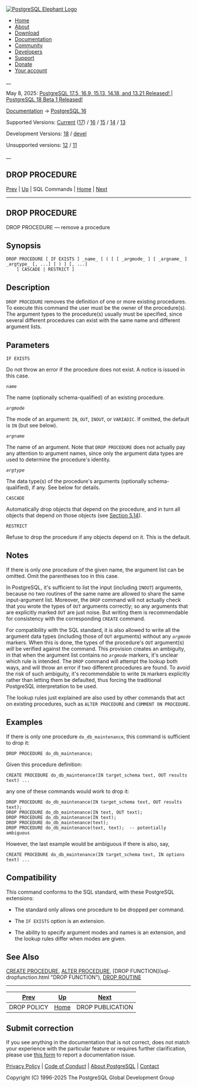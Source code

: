 [ ![PostgreSQL Elephant Logo](/media/img/about/press/elephant.png) ](/)

  * [Home](/ "Home")
  * [About](/about/ "About")
  * [Download](/download/ "Download")
  * [Documentation](/docs/ "Documentation")
  * [Community](/community/ "Community")
  * [Developers](/developer/ "Developers")
  * [Support](/support/ "Support")
  * [Donate](/about/donate/ "Donate")
  * [Your account](/account/ "Your account")

__

May 8, 2025: [ PostgreSQL 17.5, 16.9, 15.13, 14.18, and 13.21 Released! ](/about/news/postgresql-175-169-1513-1418-and-1321-released-3072/) | [ PostgreSQL 18 Beta 1 Released! ](/about/news/postgresql-18-beta-1-released-3070/)

[Documentation](/docs/ "Documentation") -> [PostgreSQL
16](/docs/16/index.html)

Supported Versions: [Current](/docs/current/sql-dropprocedure.html "PostgreSQL
17 - DROP PROCEDURE") ([17](/docs/17/sql-dropprocedure.html "PostgreSQL 17 -
DROP PROCEDURE")) / [16](/docs/16/sql-dropprocedure.html "PostgreSQL 16 - DROP
PROCEDURE") / [15](/docs/15/sql-dropprocedure.html "PostgreSQL 15 - DROP
PROCEDURE") / [14](/docs/14/sql-dropprocedure.html "PostgreSQL 14 - DROP
PROCEDURE") / [13](/docs/13/sql-dropprocedure.html "PostgreSQL 13 - DROP
PROCEDURE")

Development Versions: [18](/docs/18/sql-dropprocedure.html "PostgreSQL 18 -
DROP PROCEDURE") / [devel](/docs/devel/sql-dropprocedure.html "PostgreSQL
devel - DROP PROCEDURE")

Unsupported versions: [12](/docs/12/sql-dropprocedure.html "PostgreSQL 12 -
DROP PROCEDURE") / [11](/docs/11/sql-dropprocedure.html "PostgreSQL 11 - DROP
PROCEDURE")

__

DROP PROCEDURE  
---  
[Prev](sql-droppolicy.html "DROP POLICY")  | [Up](sql-commands.html "SQL Commands") | SQL Commands | [Home](index.html "PostgreSQL 16.9 Documentation") |  [Next](sql-droppublication.html "DROP PUBLICATION")  
  
* * *

## DROP PROCEDURE

DROP PROCEDURE — remove a procedure

## Synopsis

    
    
    DROP PROCEDURE [ IF EXISTS ] _name_ [ ( [ [ _argmode_ ] [ _argname_ ] _argtype_ [, ...] ] ) ] [, ...]
        [ CASCADE | RESTRICT ]
    

## Description

`DROP PROCEDURE` removes the definition of one or more existing procedures. To
execute this command the user must be the owner of the procedure(s). The
argument types to the procedure(s) usually must be specified, since several
different procedures can exist with the same name and different argument
lists.

## Parameters

`IF EXISTS`

    

Do not throw an error if the procedure does not exist. A notice is issued in
this case.

_`name`_

    

The name (optionally schema-qualified) of an existing procedure.

_`argmode`_

    

The mode of an argument: `IN`, `OUT`, `INOUT`, or `VARIADIC`. If omitted, the
default is `IN` (but see below).

_`argname`_

    

The name of an argument. Note that `DROP PROCEDURE` does not actually pay any
attention to argument names, since only the argument data types are used to
determine the procedure's identity.

_`argtype`_

    

The data type(s) of the procedure's arguments (optionally schema-qualified),
if any. See below for details.

`CASCADE`

    

Automatically drop objects that depend on the procedure, and in turn all
objects that depend on those objects (see [Section 5.14](ddl-depend.html
"5.14. Dependency Tracking")).

`RESTRICT`

    

Refuse to drop the procedure if any objects depend on it. This is the default.

## Notes

If there is only one procedure of the given name, the argument list can be
omitted. Omit the parentheses too in this case.

In PostgreSQL, it's sufficient to list the input (including `INOUT`)
arguments, because no two routines of the same name are allowed to share the
same input-argument list. Moreover, the `DROP` command will not actually check
that you wrote the types of `OUT` arguments correctly; so any arguments that
are explicitly marked `OUT` are just noise. But writing them is recommendable
for consistency with the corresponding `CREATE` command.

For compatibility with the SQL standard, it is also allowed to write all the
argument data types (including those of `OUT` arguments) without any
_`argmode`_ markers. When this is done, the types of the procedure's `OUT`
argument(s) _will_ be verified against the command. This provision creates an
ambiguity, in that when the argument list contains no _`argmode`_ markers,
it's unclear which rule is intended. The `DROP` command will attempt the
lookup both ways, and will throw an error if two different procedures are
found. To avoid the risk of such ambiguity, it's recommendable to write `IN`
markers explicitly rather than letting them be defaulted, thus forcing the
traditional PostgreSQL interpretation to be used.

The lookup rules just explained are also used by other commands that act on
existing procedures, such as `ALTER PROCEDURE` and `COMMENT ON PROCEDURE`.

## Examples

If there is only one procedure `do_db_maintenance`, this command is sufficient
to drop it:

    
    
    DROP PROCEDURE do_db_maintenance;
    

Given this procedure definition:

    
    
    CREATE PROCEDURE do_db_maintenance(IN target_schema text, OUT results text) ...
    

any one of these commands would work to drop it:

    
    
    DROP PROCEDURE do_db_maintenance(IN target_schema text, OUT results text);
    DROP PROCEDURE do_db_maintenance(IN text, OUT text);
    DROP PROCEDURE do_db_maintenance(IN text);
    DROP PROCEDURE do_db_maintenance(text);
    DROP PROCEDURE do_db_maintenance(text, text);  -- potentially ambiguous
    

However, the last example would be ambiguous if there is also, say,

    
    
    CREATE PROCEDURE do_db_maintenance(IN target_schema text, IN options text) ...
    

## Compatibility

This command conforms to the SQL standard, with these PostgreSQL extensions:

  * The standard only allows one procedure to be dropped per command.

  * The `IF EXISTS` option is an extension.

  * The ability to specify argument modes and names is an extension, and the lookup rules differ when modes are given.

## See Also

[CREATE PROCEDURE](sql-createprocedure.html "CREATE PROCEDURE"), [ALTER
PROCEDURE](sql-alterprocedure.html "ALTER PROCEDURE"), [DROP FUNCTION](sql-
dropfunction.html "DROP FUNCTION"), [DROP ROUTINE](sql-droproutine.html "DROP
ROUTINE")

* * *

[Prev](sql-droppolicy.html "DROP POLICY")  | [Up](sql-commands.html "SQL Commands") |  [Next](sql-droppublication.html "DROP PUBLICATION")  
---|---|---  
DROP POLICY  | [Home](index.html "PostgreSQL 16.9 Documentation") |  DROP PUBLICATION  
  
## Submit correction

If you see anything in the documentation that is not correct, does not match
your experience with the particular feature or requires further clarification,
please use [this form](/account/comments/new/16/sql-dropprocedure.html/) to
report a documentation issue.

[Privacy Policy](/about/privacypolicy) | [Code of Conduct](/about/policies/coc/) | [About PostgreSQL](/about/) | [Contact](/about/contact/)  

Copyright (C) 1996-2025 The PostgreSQL Global Development Group

